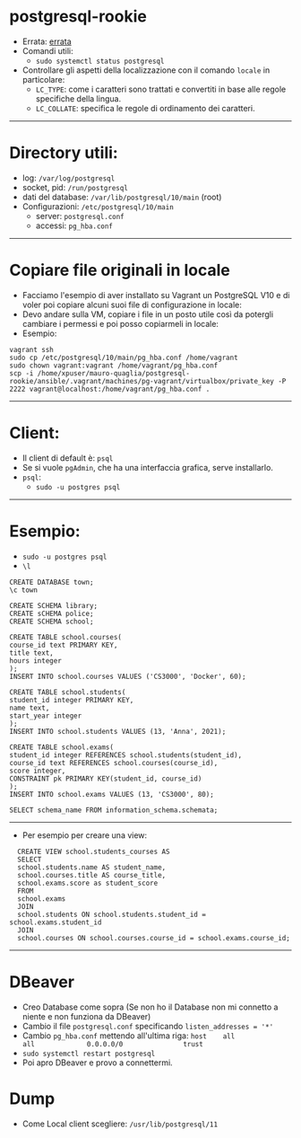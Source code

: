 # postgresql-rookie
* Errata: [errata](https://www.oreilly.com/catalog/errata.csp?isbn=0636920052715)
* Comandi utili:
  * `sudo systemctl status postgresql`
* Controllare gli aspetti della localizzazione con il comando `locale` in particolare:
  * `LC_TYPE`: come i caratteri sono trattati e convertiti in base alle regole specifiche della lingua.
  * `LC_COLLATE`: specifica le regole di ordinamento dei caratteri.
----
# Directory utili:
  * log: `/var/log/postgresql`
  * socket, pid: `/run/postgresql`
  * dati del database: `/var/lib/postgresql/10/main` (root)
* Configurazioni: `/etc/postgresql/10/main`
  * server: `postgresql.conf`
  * accessi: `pg_hba.conf`
----
# Copiare file originali in locale
* Facciamo l'esempio di aver installato su Vagrant un PostgreSQL V10 e di voler poi copiare alcuni suoi file di configurazione in locale:
* Devo andare sulla VM, copiare i file in un posto utile così da potergli cambiare i permessi e poi posso copiarmeli in locale:
* Esempio:
```
vagrant ssh
sudo cp /etc/postgresql/10/main/pg_hba.conf /home/vagrant
sudo chown vagrant:vagrant /home/vagrant/pg_hba.conf
scp -i /home/xpuser/mauro-quaglia/postgresql-rookie/ansible/.vagrant/machines/pg-vagrant/virtualbox/private_key -P 2222 vagrant@localhost:/home/vagrant/pg_hba.conf .
```
----
# Client:
  * Il client di default è: `psql`
  * Se si vuole `pgAdmin`, che ha una interfaccia grafica, serve installarlo. 
* `psql`:
  * `sudo -u postgres psql`
----
# Esempio:
* `sudo -u postgres psql`
* `\l`
```
CREATE DATABASE town;
\c town

CREATE SCHEMA library;
CREATE sCHEMA police;
CREATE SCHEMA school;

CREATE TABLE school.courses(
course_id text PRIMARY KEY,
title text,
hours integer
);
INSERT INTO school.courses VALUES ('CS3000', 'Docker', 60);

CREATE TABLE school.students(
student_id integer PRIMARY KEY,
name text,
start_year integer
);
INSERT INTO school.students VALUES (13, 'Anna', 2021);

CREATE TABLE school.exams(
student_id integer REFERENCES school.students(student_id),
course_id text REFERENCES school.courses(course_id),
score integer,
CONSTRAINT pk PRIMARY KEY(student_id, course_id)
);
INSERT INTO school.exams VALUES (13, 'CS3000', 80);

SELECT schema_name FROM information_schema.schemata;
```
----
* Per esempio per creare una view:
```
  CREATE VIEW school.students_courses AS
  SELECT
  school.students.name AS student_name,
  school.courses.title AS course_title,
  school.exams.score as student_score
  FROM
  school.exams
  JOIN
  school.students ON school.students.student_id = school.exams.student_id
  JOIN
  school.courses ON school.courses.course_id = school.exams.course_id;
```
----

# DBeaver
 * Creo Database come sopra (Se non ho il Database non mi connetto a niente e non funziona da DBeaver)
 * Cambio il file `postgresql.conf` specificando `listen_addresses = '*'`
 * Cambio `pg_hba.conf` mettendo all'ultima riga: `host    all             all             0.0.0.0/0               trust`
 * `sudo systemctl restart postgresql`
 * Poi apro DBeaver e provo a connettermi.
# Dump
* Come Local client scegliere: `/usr/lib/postgresql/11`
